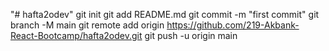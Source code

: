 "# hafta2odev"  git init git add README.md git commit -m "first commit" git branch -M main git remote add origin https://github.com/219-Akbank-React-Bootcamp/hafta2odev.git git push -u origin main
